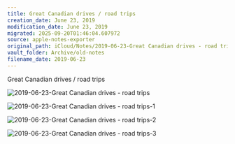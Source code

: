 ```yaml
---
title: Great Canadian drives / road trips
creation_date: June 23, 2019
modification_date: June 23, 2019
migrated: 2025-09-20T01:46:04.607972
source: apple-notes-exporter
original_path: iCloud/Notes/2019-06-23-Great Canadian drives - road trips.md
vault_folder: Archive/old-notes
filename_date: 2019-06-23
---
```



Great Canadian drives / road trips

![2019-06-23-Great Canadian drives - road trips](images/2019-06-23-Great%20Canadian%20drives%20-%20road%20trips.jpeg)

![2019-06-23-Great Canadian drives - road trips-1](images/2019-06-23-Great%20Canadian%20drives%20-%20road%20trips-1.jpeg)

![2019-06-23-Great Canadian drives - road trips-2](images/2019-06-23-Great%20Canadian%20drives%20-%20road%20trips-2.jpeg)

![2019-06-23-Great Canadian drives - road trips-3](images/2019-06-23-Great%20Canadian%20drives%20-%20road%20trips-3.jpeg)

